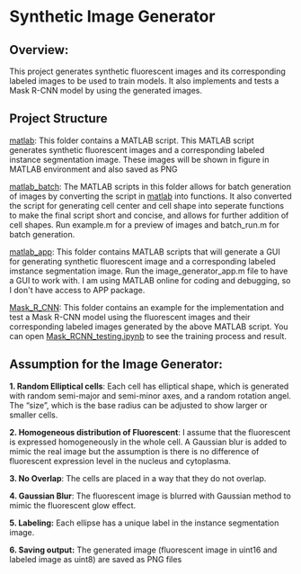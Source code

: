 # Synthetic Image Generator

## Overview: 
This project generates synthetic fluorescent images and its corresponding labeled images to be used to train models. It also implements and tests a Mask R-CNN model by using the generated images.

## Project Structure
[matlab](matlab): This folder contains a MATLAB script. This MATLAB script generates synthetic fluorescent images and a corresponding labeled instance segmentation image. These images will be shown in figure in MATLAB environment and also saved as PNG 

[matlab_batch](matlab_batch): The MATLAB scripts in this folder allows for batch generation of images by converting the script in [matlab](matlab) into functions. It also converted the script for generating cell center and cell shape into seperate functions to make the final script short and concise, and allows for further addition of cell shapes. Run example.m for a preview of images and batch_run.m for batch generation.

[matlab_app](matlab_app): This folder contains MATLAB scripts that will generate a GUI for generating synthetic fluorescent image and a corresponding labeled imstance segmentation image. Run the image_generator_app.m file to have a GUI to work with. I am using MATLAB online for coding and debugging, so I don't have access to APP package. 

[Mask_R_CNN](Mask_R_CNN): This folder contains an example for the implementation and test a Mask R-CNN model using the fluorescent images and their corresponding labeled images generated by the above MATLAB script. You can open [Mask_RCNN_testing.ipynb](Mask_R_CNN/Mask_RCNN_testing.ipynb) to see the training process and result.

## Assumption for the Image Generator:

**1. Random Elliptical cells**: Each cell has elliptical shape, which is generated with random semi-major and semi-minor axes, and a random rotation angel. The “size”, which is the base radius can be adjusted to show larger or smaller cells. 

**2. Homogeneous distribution of Fluorescent**: I assume that the fluorescent is expressed homogeneously in the whole cell. A Gaussian blur is added to mimic the real image but the assumption is there is no difference of fluorescent expression level in the nucleus and cytoplasma.

**3. No Overlap**: The cells are placed in a way that they do not overlap.

**4. Gaussian Blur**: The fluorescent image is blurred with Gaussian method to mimic the fluorescent glow effect.

**5. Labeling:** Each ellipse has a unique label in the instance segmentation image.

**6. Saving output:** The generated image (fluorescent image in uint16 and labeled image as uint8) are saved as PNG files
